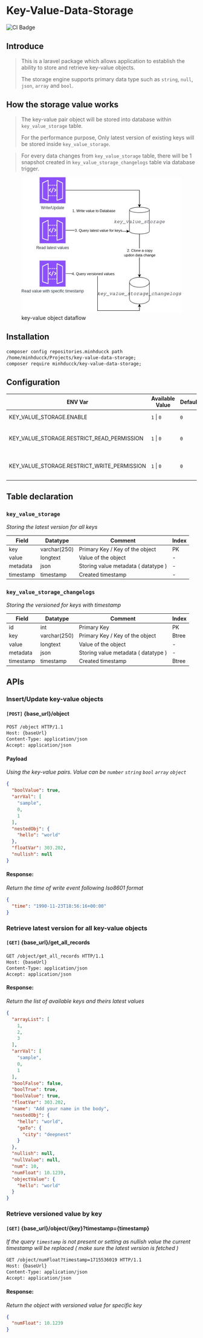 # Key-Value-Data-Storage

![CI Badge](https://github.com/minhducck/key-value-data-storage/actions/workflows/package-dev.yml/badge.svg?branch=main)
## Introduce

> This is a laravel package which allows application to establish the ability to store and retrieve key-value objects.
>
> The storage engine supports primary data type such as `string`, `null`, `json`, `array` and `bool`.

## How the storage value works

> The key-value pair object will be stored into database within `key_value_storage` table.
>
> For the performance purpose, Only latest version of existing keys will be stored inside `key_value_storage`.

> For every data changes from `key_value_storage` table, there will be 1 snapshot created
> in `key_value_storage_changelogs` table via database trigger.

<figure>
    <img src="./docs/key-value-data-flow.jpg"
         alt="Albuquerque, New Mexico">
    <figcaption>key-value object dataflow</figcaption>
</figure>

## Installation

```shell
composer config repositories.minhducck path /home/minhducck/Projects/key-value-data-storage;
composer require minhducck/key-value-data-storage;
```

## Configuration

| ENV Var                                     | Available Value | Default | Description                                  |
|---------------------------------------------|-----------------|---------|----------------------------------------------|
| KEY_VALUE_STORAGE.ENABLE                    | `1` \| `0`      | `0`     | To enable the Module                         |
| KEY_VALUE_STORAGE.RESTRICT_READ_PERMISSION  | `1` \| `0`      | `0`     | To enable authentication for READ resources  |
| KEY_VALUE_STORAGE.RESTRICT_WRITE_PERMISSION | `1` \| `0`      | `0`     | To enable authentication for WRITE resources |

## Table declaration

### `key_value_storage`

_Storing the latest version for all keys_

| Field     | Datatype     | Comment                             | Index |
|-----------|--------------|-------------------------------------|-------|
| key       | varchar(250) | Primary Key / Key of the object     | PK    |
| value     | longtext     | Value of the object                 | \-    |
| metadata  | json         | Storing value metadata ( datatype ) | \-    |
| timestamp | timestamp    | Created timestamp                   | \-    |

### `key_value_storage_changelogs`

_Storing the versioned for keys with timestamp_

| Field     | Datatype     | Comment                             | Index |
|-----------|--------------|-------------------------------------|-------|
| id        | int          | Primary Key                         | PK    |
| key       | varchar(250) | Primary Key / Key of the object     | Btree |
| value     | longtext     | Value of the object                 | \-    |
| metadata  | json         | Storing value metadata ( datatype ) | \-    |
| timestamp | timestamp    | Created timestamp                   | Btree |

## APIs

### Insert/Update key-value objects

#### `[POST]` {base_url}/object

```http request
POST /object HTTP/1.1
Host: {baseUrl}
Content-Type: application/json
Accept: application/json
```

#### Payload

_Using the key-value pairs. Value can be `number` `string` `bool` `array` `object`_

```JSON
{
  "boolValue": true,
  "arrVal": [
    "sample",
    0,
    1
  ],
  "nestedObj": {
    "hello": "world"
  },
  "floatVar": 303.202,
  "nullish": null
}
```

#### Response:

_Return the time of write event following Iso8601 format_

```JSON
{
  "time": "1990-11-23T18:56:16+00:00"
}
```

### Retrieve latest version for all key-value objects

#### `[GET]` {base_url}/get_all_records

```http request
GET /object/get_all_records HTTP/1.1
Host: {baseUrl}
Content-Type: application/json
Accept: application/json
```

#### Response:

_Return the list of available keys and theirs latest values_

```JSON
{
  "arrayList": [
    1,
    2,
    3
  ],
  "arrVal": [
    "sample",
    0,
    1
  ],
  "boolFalse": false,
  "boolTrue": true,
  "boolValue": true,
  "floatVar": 303.202,
  "name": "Add your name in the body",
  "nestedObj": {
    "hello": "world",
    "goTo": {
      "city": "deepnest"
    }
  },
  "nullish": null,
  "nullValue": null,
  "num": 10,
  "numFloat": 10.1239,
  "objectValue": {
    "hello": "world"
  }
}
```

### Retrieve versioned value by key

#### `[GET]` {base_url}/object/{key}?timestamp={timestamp}

_If the query `timestamp` is not present or setting as nullish value the current timestamp will be replaced ( make sure
the latest version is fetched )_

```http request
GET /object/numFloat?timestamp=1715536019 HTTP/1.1
Host: {baseUrl}
Content-Type: application/json
Accept: application/json
```

#### Response:

_Return the object with versioned value for specific key_

```JSON
{
  "numFloat": 10.1239
}
```


